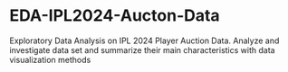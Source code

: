 # EDA-IPL2024-Aucton-Data
Exploratory Data Analysis on IPL 2024 Player Auction Data. Analyze and investigate data set and summarize their main characteristics with data visualization methods

